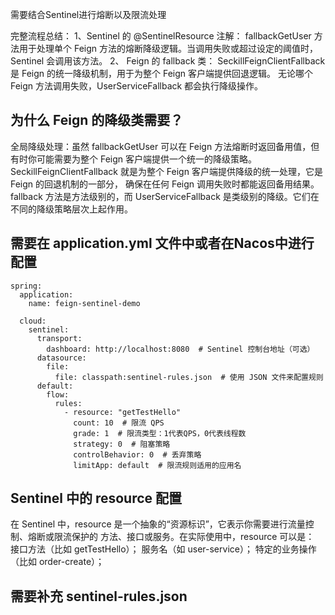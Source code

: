 


需要结合Sentinel进行熔断以及限流处理



完整流程总结：
1、Sentinel 的 @SentinelResource 注解：
fallbackGetUser 方法用于处理单个 Feign 方法的熔断降级逻辑。当调用失败或超过设定的阈值时，Sentinel 会调用该方法。
2、 Feign 的 fallback 类：
SeckillFeignClientFallback 是 Feign 的统一降级机制，用于为整个 Feign 客户端提供回退逻辑。
无论哪个 Feign 方法调用失败，UserServiceFallback 都会执行降级操作。

## 为什么 Feign 的降级类需要？

全局降级处理：虽然 fallbackGetUser 可以在 Feign 方法熔断时返回备用值，但有时你可能需要为整个 Feign 客户端提供一个统一的降级策略。
SeckillFeignClientFallback 就是为整个 Feign 客户端提供降级的统一处理，它是 Feign 的回退机制的一部分，
确保在任何 Feign 调用失败时都能返回备用结果。
fallback 方法是方法级别的，而 UserServiceFallback 是类级别的降级。它们在不同的降级策略层次上起作用。


## 需要在 application.yml 文件中或者在Nacos中进行配置

```
spring:
  application:
    name: feign-sentinel-demo

  cloud:
    sentinel:
      transport:
        dashboard: http://localhost:8080  # Sentinel 控制台地址（可选）
      datasource:
        file:
          file: classpath:sentinel-rules.json  # 使用 JSON 文件来配置规则
      default:
        flow:
          rules:
            - resource: "getTestHello"
              count: 10  # 限流 QPS
              grade: 1  # 限流类型：1代表QPS，0代表线程数
              strategy: 0  # 阻塞策略
              controlBehavior: 0  # 丢弃策略
              limitApp: default  # 限流规则适用的应用名
```


## Sentinel 中的 resource 配置

在 Sentinel 中，resource 是一个抽象的“资源标识”，它表示你需要进行流量控制、熔断或限流保护的 方法、接口或服务。在实际使用中，resource 可以是：
接口方法（比如 getTestHello）；
服务名（如 user-service）；
特定的业务操作（比如 order-create）；


## 需要补充 sentinel-rules.json